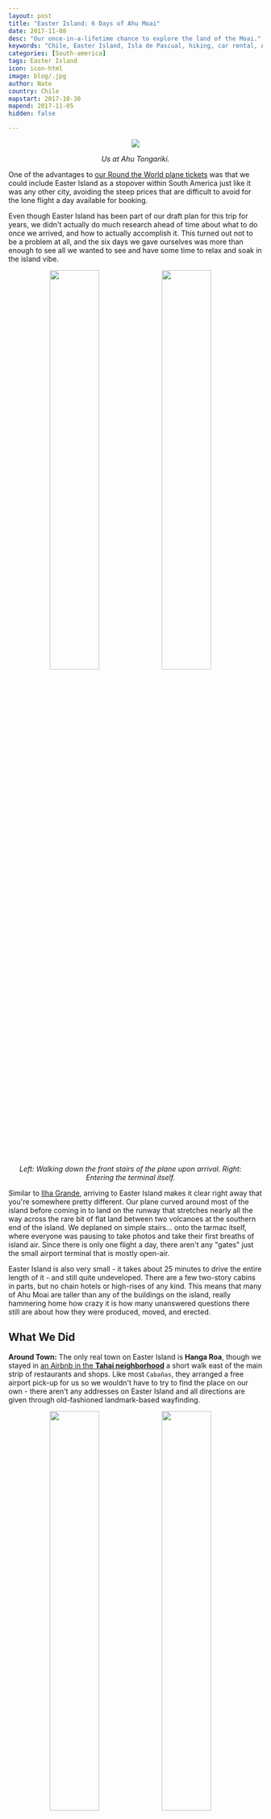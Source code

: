 ```yaml
---
layout: post
title: "Easter Island: 6 Days of Ahu Moai"
date: 2017-11-08
desc: "Our once-in-a-lifetime chance to explore the land of the Moai."
keywords: "Chile, Easter Island, Isla de Pascual, hiking, car rental, Ahu, Moai, ATV"
categories: [South-america]
tags: Easter Island
icon: icon-html
image: blog/.jpg
author: Nate
country: Chile
mapstart: 2017-10-30
mapend: 2017-11-05
hidden: false

---
```


<div style="text-align: center;"><a href="/static/assets/img/blog/PascuaTongarikiUs.jpg" target="_blank"><img src="/static/assets/img/blog/PascuaTongarikiUs.jpg" style="max-width: calc(100% - 20px);"></a><p><i>Us at Ahu Tongariki.</i></p></div><p></p> 

One of the advantages to [our Round the World plane tickets](http://site.awellchartedpath.com/blog/2017/08/RTW-Overview/) was that we could include Easter Island as a stopover within South America just like it was any other city, avoiding the steep prices that are difficult to avoid for the lone flight a day available for booking.

Even though Easter Island has been part of our draft plan for this trip for years, we didn't actually do much research ahead of time about what to do once we arrived, and how to actually accomplish it. This turned out not to be a problem at all, and the six days we gave ourselves was more than enough to see all we wanted to see and have some time to relax and soak in the island vibe.

<div style="text-align: center; max-width: calc(100% - 20px);"><a href="/static/assets/img/blog/PascuaDeplaning.jpg" target="_blank"><img src="/static/assets/img/blog/PascuaDeplaning.jpg" width="45%"></a> <a href="/static/assets/img/blog/PascuaTerminal.jpg" target="_blank"><img src="/static/assets/img/blog/PascuaTerminal.jpg" width="45%"></a><p><i>Left: Walking down the front stairs of the plane upon arrival. Right: Entering the terminal itself.</i></p></div><p></p>

Similar to [Ilha Grande](http://site.awellchartedpath.com/blog/2017/10/IlhaGrande/), arriving to Easter Island makes it clear right away that you're somewhere pretty different. Our plane curved around most of the island before coming in to land on the runway that stretches nearly all the way across the rare bit of flat land between two volcanoes at the southern end of the island. We deplaned on simple stairs... onto the tarmac itself, where everyone was pausing to take photos and take their first breaths of island air. Since there is only one flight a day, there aren't any "gates" just the small airport terminal that is mostly open-air.

Easter Island is also very small - it takes about 25 minutes to drive the entire length of it - and still quite undeveloped. There are a few two-story cabins in parts, but no chain hotels or high-rises of any kind. This means that many of Ahu Moai are taller than any of the buildings on the island, really hammering home how crazy it is how many unanswered questions there still are about how they were produced, moved, and erected.

## <i class="fa fa-check-square" aria-hidden="true" style="color:#2495C4;"></i>What We Did 

**Around Town:** The only real town on Easter Island is **Hanga Roa**, though we stayed in [an Airbnb in the **Tahai neighborhood**](https://www.airbnb.com/rooms/15805895) a short walk east of the main strip of restaurants and shops. Like most `Cabañas`, they arranged a free airport pick-up for us so we wouldn't have to try to find the place on our own - there aren't any addresses on Easter Island and all directions are given through old-fashioned landmark-based wayfinding. 

<div style="text-align: center; max-width: calc(100% - 20px);"><a href="/static/assets/img/blog/PascuaTiaBerta.jpg" target="_blank"><img src="/static/assets/img/blog/PascuaTiaBerta.jpg" width="45%"></a> <a href="/static/assets/img/blog/PascuaAirbnb.jpg" target="_blank"><img src="/static/assets/img/blog/PascuaAirbnb.jpg" width="45%"></a><p><i>Left: Tía Berta, our favorite restaurant on the island. Right: Our Airbnb in the Tahai neighborhood of Rapa Nui.</i></p></div><p></p>

We tried a number of restaurants in Hanga Roa, but our clear favorite (and locals' too by the looks of it) was **Tía Berta**, also labeled as **Restaurant Ariki o te Paná** on one sign (and located at `-27.151985, -109.431178`). While _everything_ on the island is very expensive by Chilean standards, they had really good _huge_ empanadas and great ceviche for less than most other restaurants on the island. During six days we ended up eating there four times!

Our Airbnb's location was great each evening, as it was just a short stroll down to **Ahu Tahai** - the best place on the island to take in sunset behind the majestic Ahu Moai. We ended up at Ahu Tahai almost every night, and the vibe varied quite a bit depending on how nice everyone thought the sunset would be and whether any large tour groups made it a scheduled stop. If you're not stressing over snapping the _perfect_ photo you can't help but relax while watching the wild island dogs play with each other, or even try to chase some wild horses away. 

<div style="text-align: center;"><a href="/static/assets/img/blog/PascuaTahaiSunset.jpg" target="_blank"><img src="/static/assets/img/blog/PascuaTahaiSunset.jpg" style="max-width: calc(70% - 20px);"></a><p><i>Sunset at Ahu Tahai.</i></p></div><p></p> 

<u>One more note on sunset:</u> While some blogs we read recommended making the trip up to **Ahu Akivi** for sunset, it is now closed each day in the early evening. After visiting **Puna Pau** late in our stay we kicked ourselves for not enjoying a sunset there when we had a vehicle to drive back with, so would recommend trying that if you're looking for a quieter sunset spot.

**On Foot:** In addition to trekking back and forth through town regularly, our main walking adventure was the hike to **Orongo**. The trail picks up behind the airport and heads up moderately steep hills until it reaches the rim of the crater at **Rano Kau**. There is a bit of a trail along the rim to the east, and a well-trod trail heading west around the ridge toward Orongo. In total the hike took about four hours from when we left our Airbnb until we got back down the trail, with time spent exploring Orongo and snapping photos of the beautiful marshland within the crater.

<div style="text-align: center; max-width: calc(100% - 20px);"><a href="/static/assets/img/blog/PascuaOrongoTrail.jpg" target="_blank"><img src="/static/assets/img/blog/PascuaOrongoTrail.jpg" width="30%"></a> <a href="/static/assets/img/blog/PascuaOrongoCrater.jpg" target="_blank"><img src="/static/assets/img/blog/PascuaOrongoCrater.jpg" width="30%"></a> <a href="/static/assets/img/blog/PascuaOrongo.jpg" target="_blank"><img src="/static/assets/img/blog/PascuaOrongo.jpg" width="30%"></a><p><i>Left: Partway up, looking back down the trail toward Rapa Nui. Middle: The crater at Rano Kau. Right: A portion of Orongo, a restored ceremonial village.</i></p></div><p></p>

**By Car:** Like most things on Easter Island, car rentals are _expensive_. There aren't any international rental companies, just a few dedicated local storefronts with their own small fleets and a number of shopkeepers with a single vehicle they're willing to rent out. We knew we wanted to be able to get out of Hanga Roa for at least two days, so after working our way down the row of agencies on the main street in town we settled on a deal with Oceanic rental to get a discount on both days by taking a car the first day and an ATV the second day. This ended up costing ~$160 USD, which is less than the $175 it would have cost to rent two bikes for three days.

<div style="text-align: center; max-width: calc(100% - 20px);"><a href="/static/assets/img/blog/PascuaCarRaraku.jpg" target="_blank"><img src="/static/assets/img/blog/PascuaCarRaraku.jpg" width="45%"></a> <a href="/static/assets/img/blog/PascuaNateATV.jpg" target="_blank"><img src="/static/assets/img/blog/PascuaNateATV.jpg" width="45%"></a><p><i>Left: At <b>One Makihi</b>, looking back toward Rano Raraku past our rental car. Right: Me on our rental ATV, ready to head off the agency parking lot.</i></p></div><p></p>

For the 24 hours we had the car, our goals were to: (1) get all the way around the island, since we likely wouldn't want to drive the ATV as far; and (2) to enjoy a sunrise at **Ahu Tongariki**. We picked up the car at about 10am and set out on a counter-clockwise route, sticking as close to the coast as we could and stopping regularly to check out the Ahu Moai scattered along the route. 

Our first longer stop was at **Rano Raraku**, the quarry area where most of the megaliths were carved and where many remain in various states of completion. Along with Orongo, this is the only site we were told we could only enter once, so we made sure to thoroughly explore the area. In addition to the pathways around the statues and cliffs, there is a trail that heads up into the crater of the volcano itself. After the beauty of Rano Kau this was a bit of a letdown, and the former trail around the rim has been closed to the public. We stayed just long enough to get caught in a bit of rain before grabbing an empanada from the café and waiting out the rest of the passing storm.

<div style="text-align: center; max-width: calc(100% - 20px);"><a href="/static/assets/img/blog/PascuaRarakuKneeling.jpg" target="_blank"><img src="/static/assets/img/blog/PascuaRarakuKneeling.jpg" width="30%"></a> <a href="/static/assets/img/blog/PascuaRarakuInProgress.jpg" target="_blank"><img src="/static/assets/img/blog/PascuaRarakuInProgress.jpg" width="30%"></a> <a href="/static/assets/img/blog/PascuaRarakuHeads.jpg" target="_blank"><img src="/static/assets/img/blog/PascuaRarakuHeads.jpg" width="30%"></a><p><i>Some of the many Moai at Rano Raraku, the quarry most of them were carved out of.</i></p></div><p></p>

Our second major stop was at **Anakena**, the only true beach on Easter Island. We ended up there on a public holiday so it was pretty packed with locals and tourists alike. We enjoyed (an even more overpriced than usual) lunch beside the beach and explored the nearby **Ahu Nau Nau** platform before heading back toward Rapa Nui on the inland highway.

<div style="text-align: center; max-width: calc(100% - 20px);"><a href="/static/assets/img/blog/PascuaAnakenaBeach.jpg" target="_blank"><img src="/static/assets/img/blog/PascuaAnakenaBeach.jpg" width="45%"></a> <a href="/static/assets/img/blog/PascuaAnakenaAhu.jpg" target="_blank"><img src="/static/assets/img/blog/PascuaAnakenaAhu.jpg" width="45%"></a><p><i>Left: Anakena Beach. Right: Ahu Nau Nau.</i></p></div><p></p>

We didn't have to return the car until around 10am the following day, so we set a pre-dawn alarm and made the drive to **Ahu Tongariki** for sunrise, getting there about 20 minutes before the official sunrise time. They open early to let folks experience the sunrise there, and it was already fairly crowded by the time we went in. Luckily it's a pretty big space so we found a spot to relax on the grass and get some good photos of the sun rising behind the megaliths. 

<div style="text-align: center;"><video controls autoplay loop style="max-width: calc(70% - 20px);">
  <source src="/static/assets/img/blog/PascuaSunriseTimelapse.m4v" type="video/mp4">
  <a href="/static/assets/img/blog/PascuaTongarikiSunrise.jpg" target="_blank"><img src="/static/assets/img/blog/PascuaTongarikiSunrise.jpg" style="max-width: calc(100% - 20px);"></a>
</video>
<p><i>Sunrise at Ahu Tongariki.</i></p>
</div>

**On Quad/ATV:** While we had seen a number of other pairs zooming around the island on ATVs (`Quads` to the rental agencies) I was a bit nervous about losing the familiarity of a car. After a quick demonstration of the controls–some of it even in English–and securing some pretty stylish helmets we motored out of the parking lot and back toward our Airbnb, with me trying to figure out the shifting controls on the way.

After a bit of time playing with the controls in the empty lot beside our Airbnb I felt much more confident and we had a really great time on it–riding all around the south half of the island on it ended up being one of my favorite days of the trip so far.

<div style="text-align: center;"><a href="/static/assets/img/blog/PascuaATVpano.jpg" target="_blank"><img src="/static/assets/img/blog/PascuaATVpano.jpg" style="max-width: calc(100% - 20px);"></a><p><i>On the coast north of Ahu Tahai.</i></p></div><p></p> 

First, we headed up the dirt road just north of **Ahu Tahai**, stopping at occasional lookout points and un-restored Ahu. Our plan had been to visit the stops along this road and end up at **Ahu Akivi**, but all the maps we saw are apparently out of date because the road dead-ended into a National Park parking lot that turned out to be the entrance to a newly-pedestrian-only zone encompassing **Ana Kakenga** (a very cool cave/tunnel that ends at openings in the sea cliff 40 feet above the waves) and **Ahu Tepeu** (an unrestored Ahu we didn't make it all the way to). This was probably our hottest day on the island and after the 45 minute roundtrip hike to Ana Kakenga it was quite a treat to get back on the ATV and speed back through the sea breeze.

<div style="text-align: center; max-width: calc(100% - 20px);"><a href="/static/assets/img/blog/PascuaKakengaEntrance.jpg" target="_blank"><img src="/static/assets/img/blog/PascuaKakengaEntrance.jpg" width="30%"></a> <a href="/static/assets/img/blog/PascuaKakengaOpening.jpg" target="_blank"><img src="/static/assets/img/blog/PascuaKakengaOpening.jpg" width="30%"></a><a href="/static/assets/img/blog/PascuaKakengaNate.jpg" target="_blank"><img src="/static/assets/img/blog/PascuaKakengaNate.jpg" width="30%"></a><p><i>Ana Kakenga</i></p></div><p></p>

We then again took a generally counter-clockwise & seaside route, but took full advantage of the all-terrain capabilities, following many of the off-road, un-marked paths out toward the seaside. Some turned out to lead to beautiful hidden viewpoints or impressive cliffs, while others were little more than a path to an unrestored Ahu Moai platform that was overgrown and unremarkable. This day felt quite a bit more like _exploring_ and not just moving between well-established tourist hotspots. 

<div style="text-align: center; max-width: calc(100% - 20px);"><a href="/static/assets/img/blog/PascuaUnknownMoai3.jpg" target="_blank"><img src="/static/assets/img/blog/PascuaUnknownMoai3.jpg" width="45%"></a> <a href="/static/assets/img/blog/PascuaUnknownMoai.jpg" target="_blank"><img src="/static/assets/img/blog/PascuaUnknownMoai.jpg" width="45%"></a><p><i>Many of the Ahu Moai scattered around the island's coasts have not been restored and are barely distinguishable from a natural pile of rocks at first glance.</i></p></div><p></p>

By the end of our first four days on the island we had seen nearly every site marked on the map, but hadn't made it to **Puna Pau** yet. While it's marked on the map, it seems to be left off a lot of tour bus itineraries and not as touted as many of the other sites, but we really enjoyed it. When we visited the next morning, the national park kiosk was unstaffed, meaning we could have come for sunset if we had known the day before, and we didn't see anyone else during our time there. The site is the quarry for the "red rock" that makes up the "hats" and some of the smaller statues on the island, with many pieces completed but not yet transported, similar to Rano Raraku. 

I think the _only_ thing we didn't love about the ATV is how filthy we were by the end of a long day riding around on it. The island is inevitably dusty and you should just expect to need an immediate shower and a good washing machine at your next stop.

<div style="text-align: center; max-width: calc(100% - 20px);"><a href="/static/assets/img/blog/PascuaPunaPau.jpg" target="_blank"><img src="/static/assets/img/blog/PascuaPunaPau.jpg" width="40%"></a> <a href="/static/assets/img/blog/PascuaATVdirtyAmy.jpg" target="_blank"><img src="/static/assets/img/blog/PascuaATVdirtyAmy.jpg" width="40%"></a><p><i>Left: Some of the artifacts at Puna Pau. Right: Amy at the end of our full day of ATV riding, at the island's one working WiFi zone.</i></p></div><p></p>

## <i class="fa fa-check-square" aria-hidden="true" style="color:#2495C4;"></i>How We Did with Our Budget

We had originally budgeted as much as $90 dollars a night for accommodations, since the island is so expensive, but we were able to find a private Airbnb a bit of a walk out of town, but close to the sunset hotspot of Ahu Tahai with a kitchen for $70 a night.

We had also budgeted $30 (!) dollars per day per person for food and $15 dollars per day per person for entertainment. As usual, we typically self-catered 2 meals a day to save money, though even basic lunches used up a lot of that budget - luckily the surplus from finding a cheap accommodation was able to support my developing ceviche habit. Not counting the $80 USD per person entrance fee (paid at the airport) that we had budgeted for separately, we ended up coming in at an average of $98 a day for the two of us (out of $90 a day that we budgeted). This included a fancier dinner at **Te Moana** ($75, which was pretty good, but not amazing) and our car/ATV rental ($166 total). For our 6 days on Easter Island we had budgeted a total of $1,200 and spent $1,175 leaving us with $25 leftover... not bad! 

Overall, the prices were just as bad as we had been told to expect, and the cheap quality of **Tía Berta** may have been the only thing that let us stay under budget while still getting to do everything we wanted to do. Well worth it for an experience neither of us expect to have again, though!

<div style="text-align: center;"><a href="/static/assets/img/blog/PascuaTongarikiPano.jpg" target="_blank"><img src="/static/assets/img/blog/PascuaTongarikiPano.jpg" style="max-width: calc(100% - 20px);"></a><p><i>Ahu Tongariki and Rano Raraku just after sunrise.</i></p></div><p></p> 